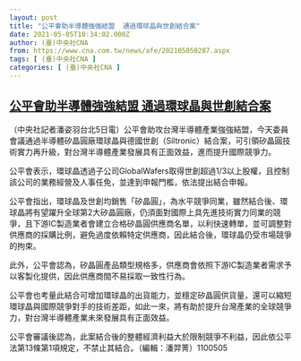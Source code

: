 ```yaml
---
layout: post
title: "公平會助半導體強強結盟  通過環球晶與世創結合案"
date: 2021-05-05T10:34:02.000Z
author: (臺)中央社CNA
from: https://www.cna.com.tw/news/afe/202105050287.aspx
tags: [ (臺)中央社CNA ]
categories: [ (臺)中央社CNA ]
---
```

<!--1620210842000-->
[公平會助半導體強強結盟  通過環球晶與世創結合案](https://www.cna.com.tw/news/afe/202105050287.aspx)
------

<div>
<div></div><div class="paragraph"><p>（中央社記者潘姿羽台北5日電）公平會助攻台灣半導體產業強強結盟，今天委員會議通過半導體矽晶圓廠環球晶與德國世創（Siltronic）結合案，可引領矽晶圓技術實力再升級，對台灣半導體產業發展具有正面效益，進而提升國際競爭力。</p><p>公平會表示，環球晶透過子公司GlobalWafers取得世創超過1/3以上股權，且控制該公司的業務經營及人事任免，並達到申報門檻，依法提出結合申報。</p><p>公平會指出，環球晶及世創均銷售「矽晶圓」，為水平競爭同業，雖然結合後、環球晶將有望躍升全球第2大矽晶圓廠，仍須面對國際上具先進技術實力同業的競爭，且下游IC製造業者會建立合格矽晶圓供應商名單，以利快速轉單，並可調整對供應商的採購比例，避免過度依賴特定供應商，因此結合後，環球晶仍受市場競爭的拘束。</p><p>此外，公平會認為，矽晶圓產品類型規格多，供應商會依照下游IC製造業者需求予以客製化提供，因此供應商間不易採取一致性行為。</p><p>公平會也考量此結合可增加環球晶的出貨能力，並穩定矽晶圓供貨量，還可以縮短環球晶與國際競爭對手的技術差距，如此一來，將有助於提升台灣產業的全球競爭力，對台灣半導體產業未來發展具有正面效益。</p><p>公平會審議後認為，此案結合後的整體經濟利益大於限制競爭不利益，因此依公平法第13條第1項規定，不禁止其結合。（編輯：潘羿菁）1100505</p></div>
</div>
